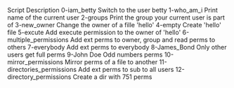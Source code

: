 Script				Description
0-iam_betty			Switch to the user betty
1-who_am_i			Print name of the current user
2-groups			Print the group your current user is part of
3-new_owner			Change the owner of a fille 'hello'
4-empty				Create 'hello' file
5-excute			Add execute permission to the owner of 'hello'
6-multiple_permissions		Add ext perms to owner, group and read perms to others
7-everybody			Add ext perms to everybody
8-James_Bond			Only other users get full perms
9-John Doe			Odd numbers perms
10-mirror_permissions		Mirror perms of a file to another
11-directories_permissions	Add ext perms to sub to all users
12-directory_permissions	Create a dir with 751 perms
